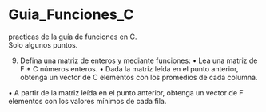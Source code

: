 # Guia_Funciones_C
practicas de la guía de funciones en C.
</br>
Solo algunos puntos.
</br>

9. Defina una matriz de enteros y mediante funciones:
• Lea una matriz de F * C números enteros.
• Dada la matriz leída en el punto anterior, obtenga un vector de C elementos
con los promedios de cada columna.

• A partir de la matriz leída en el punto anterior, obtenga un vector de F
elementos con los valores mínimos de cada fila.
